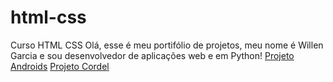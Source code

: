 # html-css
 Curso HTML CSS
 Olá, esse é meu portifólio de projetos, meu nome é Willen Garcia e sou desenvolvedor de aplicações web e em Python!
<a href='https://willengarcia.github.io/html-css/modulo2/pacote-projeto-d010/index.html'>Projeto Androids</a>
<a href='https://willengarcia.github.io/html-css/modulo3/ex022/'>Projeto Cordel</a>
